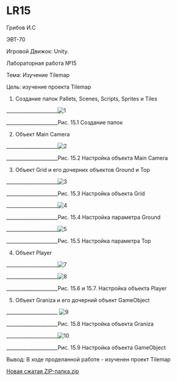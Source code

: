 # LR15
Грибов И.С

ЭВТ-70

Игровой Движок: Unity.

Лабораторная работа №15

Тема: Изучение Tilemap

Цель: изучение проекта Tilemap

1.	Создание папок Pallets, Scenes, Scripts, Sprites и Tiles

_____________________![1](https://user-images.githubusercontent.com/119228138/204791967-957dfe35-458a-40c4-9554-3ee60b364843.png)


_____________________Рис. 15.1 Создание папок 

2.	Объект Main Camera
 
 _____________________![2](https://user-images.githubusercontent.com/119228138/204791986-3787a8ca-34de-42c1-bef0-c372712b001c.png)

 
_____________________Рис. 15.2 Настройка объекта Main Camera

3.	Объект Grid и его дочерних объектов Ground и Top

_____________________![3](https://user-images.githubusercontent.com/119228138/204792008-75ab071a-ceae-42fd-af85-70455098ea3c.png)

_____________________Рис. 15.3 Настройка объекта Grid

_____________________![4](https://user-images.githubusercontent.com/119228138/204792118-5f88f451-4251-47b1-905f-8b5dcdf94f4d.png)


_____________________Рис. 15.4 Настройка параметра Ground

_____________________![5](https://user-images.githubusercontent.com/119228138/204792142-f7ff484b-08b1-456d-97dc-242becc50fdf.png)


_____________________Рис. 15.5 Настройка параметра Top


4.	Объект Player
 
_____________________![7](https://user-images.githubusercontent.com/119228138/204793067-25a823ca-6cbf-4f6a-8649-f8782f6729d3.png)

_____________________![8](https://user-images.githubusercontent.com/119228138/204793083-8c49a7f9-ff16-4a20-9ea5-4c3c716ee8f3.png)
 
_____________________Рис. 15.6 и 15.7. Настройка объекта Player

5.	Объект Graniza и его дочерний объект GameObject
 
_____________________ ![9](https://user-images.githubusercontent.com/119228138/204793131-4cad113f-8dad-4a24-9706-6578f4569ba9.png)
 
_____________________Рис. 15.8 Настройка объекта Graniza

_____________________![10](https://user-images.githubusercontent.com/119228138/204793158-86d79c66-95ed-4560-808a-7e95f44bdbc6.png)

_____________________Рис. 15.9 Настройка объекта GameObject

Вывод: В ходе проделанной работе - изученен проект Tilemap

[Новая сжатая ZIP-папка.zip](https://github.com/Kramler3/LR15/files/10135334/ZIP-.zip)
